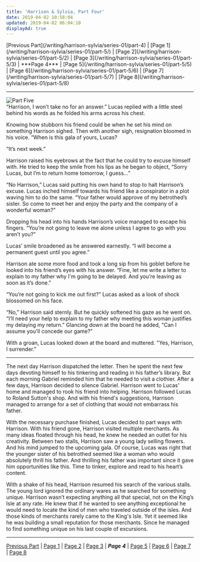 ```yaml
---
title: 'Harrison & Sylvia, Part Four'
date: 2019-04-02 10:58:04
updated: 2019-04-02 06:04:10
displayAd: true
---
```

<p class="center">[Previous Part](/writing/harrison-sylvia/series-01/part-4) | [Page 1](/writing/harrison-sylvia/series-01/part-5/) | [Page 2](/writing/harrison-sylvia/series-01/part-5/2) | [Page 3](/writing/harrison-sylvia/series-01/part-5/3) | <span class="current-page">***Page 4***</span> | [Page 5](/writing/harrison-sylvia/series-01/part-5/5) | [Page 6](/writing/harrison-sylvia/series-01/part-5/6) | [Page 7](/writing/harrison-sylvia/series-01/part-5/7) | [Page 8](/writing/harrison-sylvia/series-01/part-5/8) </p><hr class="clear-both center-fade"/><div class="embedded-image-right"><img src="/writing/harrison-sylvia/series-01/part-5/hs105.jpg" alt="Part Five" style="max-height: 275px;"/></div>“Harrison, I won’t take no for an answer.” Lucas replied with a little steel behind his words as he folded his arms across his chest.

Knowing how stubborn his friend could be when he set his mind on something Harrison sighed. Then with another sigh, resignation bloomed in his voice. “When is this gala of yours, Lucas?

“It’s next week.”

Harrison raised his eyebrows at the fact that he could try to excuse himself with. He tried to keep the smile from his lips as he began to object, “Sorry Lucas, but I’m to return home tomorrow, I guess…”

“No Harrison,” Lucas said putting his own hand to stop to halt Harrison’s excuse. Lucas inched himself towards his friend like a conspirator in a plot waving him to do the same. “Your father would approve of my betrothed’s sister. So come to meet her and enjoy the party and the company of a wonderful woman?”

Dropping his head into his hands Harrison’s voice managed to escape his fingers. “You’re not going to leave me alone unless I agree to go with you aren’t you?”

Lucas’ smile broadened as he answered earnestly. “I will become a permanent guest until you agree.”

Harrison ate some more food and took a long sip from his goblet before he looked into his friend’s eyes with his answer. “Fine, let me write a letter to explain to my father why I'm going to be delayed. And you’re leaving as soon as it’s done.”

“You’re not going to kick me out first?” Lucas asked as a look of shock blossomed on his face.

“No,” Harrison said sternly. But he quickly softened his gaze as he went on. “I’ll need your help to explain to my father why meeting this woman justifies my delaying my return.”  Glancing down at the board he added, "Can I assume you'll concede our game?"

With a groan, Lucas looked down at the board and muttered. "Yes, Harrison, I surrender."

<hr class="section-break"/> The next day Harrison dispatched the letter.  Then he spent the next few days devoting himself to his tinkering and reading in his father’s library. But each morning Gabriel reminded him that he needed to visit a clothier. After a few days, Harrison decided to silence Gabriel.  Harrison went to Lucas' home and managed to rook his friend into helping.  Harrison followed Lucas to Roland Sutton's shop.  And with his friend's suggestions, Harrison managed to arrange for a set of clothing that would not embarrass his father.

With the necessary purchase finished, Lucas decided to part ways with Harrison.  With his friend gone, Harrison visited multiple merchants. As many ideas floated through his head, he knew he needed an outlet for his creativity. Between two stalls, Harrison saw a young lady selling flowers.  And his mind jumped to the upcoming gala. Of course, Lucas was right that the younger sister of his betrothed seemed like a woman who would absolutely thrill his father. And thrilling his father was important since it gave him opportunities like this.  Time to tinker, explore and read to his heart’s content.

With a shake of his head, Harrison resumed his search of the various stalls. The young lord ignored the ordinary wares as he searched for something unique. Harrison wasn’t expecting anything all that special, not on the King’s Isle at any rate. He knew that if he wanted to see anything exceptional he would need to locate the kind of men who traveled outside of the isles. And those kinds of merchants rarely came to the King's Isle. Yet it seemed like he was building a small reputation for those merchants. Since he managed to find something unique on his last couple of excursions.<hr class="clear-both center-fade"/><p class="center">[Previous Part](/writing/harrison-sylvia/series-01/part-4) | [Page 1](/writing/harrison-sylvia/series-01/part-5/) | [Page 2](/writing/harrison-sylvia/series-01/part-5/2) | [Page 3](/writing/harrison-sylvia/series-01/part-5/3) | <span class="current-page">***Page 4***</span> | [Page 5](/writing/harrison-sylvia/series-01/part-5/5) | [Page 6](/writing/harrison-sylvia/series-01/part-5/6) | [Page 7](/writing/harrison-sylvia/series-01/part-5/7) | [Page 8](/writing/harrison-sylvia/series-01/part-5/8) </p>